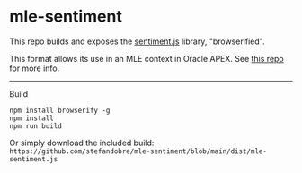 # mle-sentiment

This repo builds and exposes the [sentiment.js](https://www.npmjs.com/package/sentiment) library, "browserified".

This format allows its use in an MLE context in Oracle APEX. See [this repo](https://github.com/stefandobre/apex-mle-demo) for more info.

---

Build

```
npm install browserify -g
npm install
npm run build
```

Or simply download the included build: `https://github.com/stefandobre/mle-sentiment/blob/main/dist/mle-sentiment.js`
